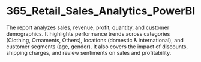 # 365_Retail_Sales_Analytics_PowerBI
The report analyzes sales, revenue, profit, quantity, and customer demographics. It highlights performance trends across categories (Clothing, Ornaments, Others), locations (domestic &amp; international), and customer segments (age, gender). It also covers the impact of discounts, shipping charges, and review sentiments on sales and profitability.
